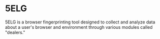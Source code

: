 # 5ELG
 5ELG is a browser fingerprinting tool designed to collect and analyze data about a user's browser and environment through various modules called "dealers." 
